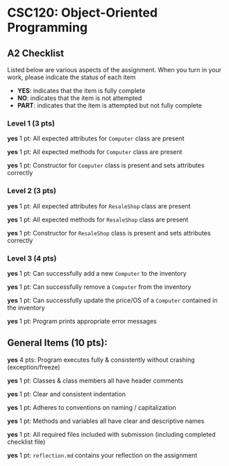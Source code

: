 # CSC120: Object-Oriented Programming
## A2 Checklist

Listed below are various aspects of the assignment.  When you turn in your work, please indicate the status of each item

- **YES**: indicates that the item is fully complete
- **NO**: indicates that the item is not attempted
- **PART**: indicates that the item is attempted but not fully complete

### Level 1 (3 pts)

__yes__ 1 pt: All expected attributes for `Computer` class are present

__yes__ 1 pt: All expected methods for `Computer` class are present

__yes__ 1 pt: Constructor for `Computer` class is present and sets attributes correctly

### Level 2 (3 pts)

__yes__ 1 pt: All expected attributes for `ResaleShop` class are present

__yes__ 1 pt: All expected methods for `ResaleShop` class are present

__yes__ 1 pt: Constructor for `ResaleShop` class is present and sets attributes correctly

### Level 3 (4 pts)

__yes__ 1 pt: Can successfully add a new `Computer` to the inventory

__yes__ 1 pt: Can successfully remove a `Computer` from the inventory

__yes__ 1 pt: Can successfully update the price/OS of a `Computer` contained in the inventory

__yes__ 1 pt: Program prints appropriate error messages

## General Items (10 pts):

__yes__ 4 pts: Program executes fully & consistently without crashing (exception/freeze)

__yes__ 1 pt: Classes & class members all have header comments

__yes__ 1 pt: Clear and consistent indentation

__yes__ 1 pt: Adheres to conventions on naming / capitalization

__yes__ 1 pt: Methods and variables all have clear and descriptive names

__yes__ 1 pt: All required files included with submission (including completed checklist file)

__yes__ 1 pt: `reflection.md` contains your reflection on the assignment
